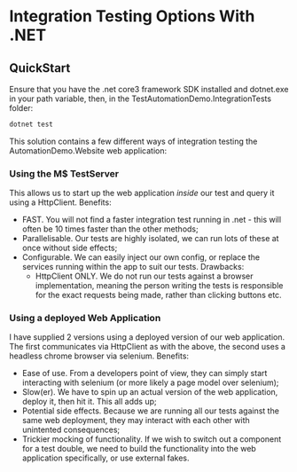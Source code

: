 # Integration Testing Options With .NET

## QuickStart
Ensure that you have the .net core3 framework SDK installed and dotnet.exe in your path variable, then, in the TestAutomationDemo.IntegrationTests folder:
```c#
dotnet test
```

This solution contains a few different ways of integration testing the AutomationDemo.Website web application:

### Using the M$ TestServer
This allows us to start up the web application *inside* our test and query it using a HttpClient.
Benefits:
- FAST. You will not find a faster integration test running in .net - this will often be 10 times faster than the other methods;
- Parallelisable. Our tests are highly isolated, we can run lots of these at once without side effects;
- Configurable. We can easily inject our own config, or replace the services running within the app to suit our tests.
Drawbacks:
	- HttpClient ONLY. We do not run our tests against a browser implementation, meaning the person writing the tests is responsible for the exact requests being made, rather than clicking buttons etc.

### Using a deployed Web Application
I have supplied 2 versions using a deployed version of our web application. The first communicates via HttpClient as with the above, the second uses a headless
chrome browser via selenium.
Benefits:
- Ease of use. From a developers point of view, they can simply start interacting with selenium (or more likely a page model over selenium);
- Slow(er). We have to spin up an actual version of the web application, deploy it, then hit it. This all adds up;
- Potential side effects. Because we are running all our tests against the same web deployment, they may interact with each other with unintented consequences;
- Trickier mocking of functionality. If we wish to switch out a component for a test double, we need to build the functionality into the web application specifically, or use external fakes.

